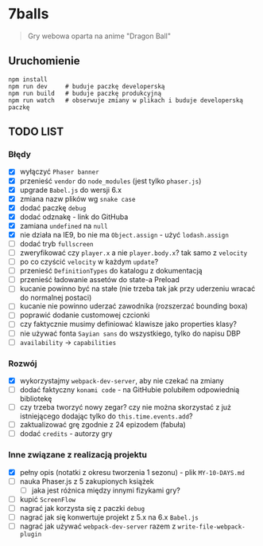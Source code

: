 # 7balls

> Gry webowa oparta na anime "Dragon Ball"

## Uruchomienie

```
npm install
npm run dev     # buduje paczkę developerską
npm run build   # buduje paczkę produkcyjną
npm run watch   # obserwuje zmiany w plikach i buduje developerską paczkę
```

## TODO LIST

### Błędy

* [x] wyłączyć `Phaser banner`
* [x] przenieść `vendor` do `node_modules` (jest tylko `phaser.js`)
* [x] upgrade `Babel.js` do wersji 6.x
* [x] zmiana nazw plików wg `snake case`
* [x] dodać paczkę `debug`
* [x] dodać odznakę - link do GitHuba
* [x] zamiana `undefined` na `null`
* [x] nie działa na IE9, bo nie ma `Object.assign` - użyć `lodash.assign`
* [ ] dodać tryb `fullscreen`
* [ ] zweryfikować czy `player.x` a nie `player.body.x`? tak samo z `velocity`
* [ ] po co czyścić `velocity` w każdym `update`?
* [ ] przenieść `DefinitionTypes` do katalogu z dokumentacją
* [ ] przenieść ładowanie assetów do state-a Preload
* [ ] kucanie powinno być na stałe (nie trzeba tak jak przy uderzeniu wracać do normalnej postaci)
* [ ] kucanie nie powinno uderzać zawodnika (rozszerzać bounding boxa)
* [ ] poprawić dodanie customowej czcionki
* [ ] czy faktycznie musimy definiować klawisze jako properties klasy?
* [ ] nie używać fonta `Sayian sans` do wszystkiego, tylko do napisu DBP
* [ ] `availability` -> `capabilities`

### Rozwój

* [x] wykorzystajmy `webpack-dev-server`, aby nie czekać na zmiany
* [ ] dodać faktyczny `konami code` - na GitHubie polubiłem odpowiednią bibliotekę
* [ ] czy trzeba tworzyć nowy zegar? czy nie można skorzystać z już istniejącego dodając tylko do `this.time.events.add`?
* [ ] zaktualizować grę zgodnie z 24 epizodem (fabuła)
* [ ] dodać `credits` - autorzy gry

### Inne związane z realizacją projektu

* [x] pełny opis (notatki z okresu tworzenia 1 sezonu) - plik `MY-10-DAYS.md`
* [ ] nauka Phaser.js z 5 zakupionych książek
    * [ ] jaka jest różnica między innymi fizykami gry?
* [ ] kupić `ScreenFlow`
* [ ] nagrać jak korzysta się z paczki `debug`
* [ ] nagrać jak się konwertuje projekt z 5.x na 6.x `Babel.js`
* [ ] nagrać jak używać `webpack-dev-server` razem z `write-file-webpack-plugin`
